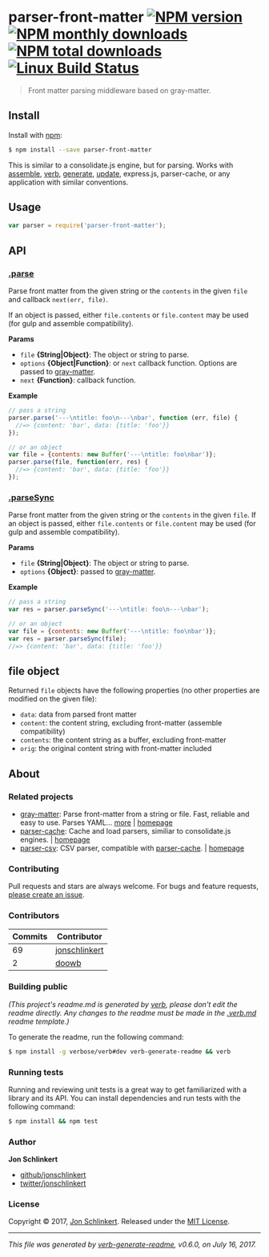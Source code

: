 # parser-front-matter [![NPM version](https://img.shields.io/npm/v/parser-front-matter.svg?style=flat)](https://www.npmjs.com/package/parser-front-matter) [![NPM monthly downloads](https://img.shields.io/npm/dm/parser-front-matter.svg?style=flat)](https://npmjs.org/package/parser-front-matter) [![NPM total downloads](https://img.shields.io/npm/dt/parser-front-matter.svg?style=flat)](https://npmjs.org/package/parser-front-matter) [![Linux Build Status](https://img.shields.io/travis/jonschlinkert/parser-front-matter.svg?style=flat&label=Travis)](https://travis-ci.org/jonschlinkert/parser-front-matter)

> Front matter parsing middleware based on gray-matter.

## Install

Install with [npm](https://www.npmjs.com/):

```sh
$ npm install --save parser-front-matter
```

This is similar to a consolidate.js engine, but for parsing. Works with [assemble](https://github.com/assemble/assemble), [verb](https://github.com/verbose/verb), [generate](https://github.com/generate/generate), [update](https://github.com/update/update), express.js, parser-cache, or any application with similar conventions.

## Usage

```js
var parser = require('parser-front-matter');
```

## API

### [.parse](index.js#L36)

Parse front matter from the given string or the `contents` in the given `file` and callback `next(err, file)`.

If an object is passed, either `file.contents` or `file.content`
may be used (for gulp and assemble compatibility).

**Params**

* `file` **{String|Object}**: The object or string to parse.
* `options` **{Object|Function}**: or `next` callback function. Options are passed to [gray-matter](https://github.com/jonschlinkert/gray-matter).
* `next` **{Function}**: callback function.

**Example**

```js
// pass a string
parser.parse('---\ntitle: foo\n---\nbar', function (err, file) {
  //=> {content: 'bar', data: {title: 'foo'}}
});

// or an object
var file = {contents: new Buffer('---\ntitle: foo\nbar')};
parser.parse(file, function(err, res) {
  //=> {content: 'bar', data: {title: 'foo'}}
});
```

### [.parseSync](index.js#L72)

Parse front matter from the given string or the `contents` in the given `file`. If an object is passed, either `file.contents` or `file.content` may be used (for gulp and assemble compatibility).

**Params**

* `file` **{String|Object}**: The object or string to parse.
* `options` **{Object}**: passed to [gray-matter](https://github.com/jonschlinkert/gray-matter).

**Example**

```js
// pass a string
var res = parser.parseSync('---\ntitle: foo\n---\nbar');

// or an object
var file = {contents: new Buffer('---\ntitle: foo\nbar')};
var res = parser.parseSync(file);
//=> {content: 'bar', data: {title: 'foo'}}
```

## file object

Returned `file` objects have the following properties (no other properties are modified on the given file):

* `data`: data from parsed front matter
* `content`: the content string, excluding front-matter (assemble compatibility)
* `contents`: the content string as a buffer, excluding front-matter
* `orig`: the original content string with front-matter included

## About

### Related projects

* [gray-matter](https://www.npmjs.com/package/gray-matter): Parse front-matter from a string or file. Fast, reliable and easy to use. Parses YAML… [more](https://github.com/jonschlinkert/gray-matter) | [homepage](https://github.com/jonschlinkert/gray-matter "Parse front-matter from a string or file. Fast, reliable and easy to use. Parses YAML front matter by default, but also has support for YAML, JSON, TOML or Coffee Front-Matter, with options to set custom delimiters. Used by metalsmith, assemble, verb and ")
* [parser-cache](https://www.npmjs.com/package/parser-cache): Cache and load parsers, similiar to consolidate.js engines. | [homepage](https://github.com/jonschlinkert/parser-cache "Cache and load parsers, similiar to consolidate.js engines.")
* [parser-csv](https://www.npmjs.com/package/parser-csv): CSV parser, compatible with [parser-cache](https://github.com/jonschlinkert/parser-cache). | [homepage](https://github.com/jonschlinkert/parser-csv "CSV parser, compatible with [parser-cache].")

### Contributing

Pull requests and stars are always welcome. For bugs and feature requests, [please create an issue](../../issues/new).

### Contributors

| **Commits** | **Contributor** | 
| --- | --- |
| 69 | [jonschlinkert](https://github.com/jonschlinkert) |
| 2 | [doowb](https://github.com/doowb) |

### Building public

_(This project's readme.md is generated by [verb](https://github.com/verbose/verb-generate-readme), please don't edit the readme directly. Any changes to the readme must be made in the [.verb.md](.verb.md) readme template.)_

To generate the readme, run the following command:

```sh
$ npm install -g verbose/verb#dev verb-generate-readme && verb
```

### Running tests

Running and reviewing unit tests is a great way to get familiarized with a library and its API. You can install dependencies and run tests with the following command:

```sh
$ npm install && npm test
```

### Author

**Jon Schlinkert**

* [github/jonschlinkert](https://github.com/jonschlinkert)
* [twitter/jonschlinkert](https://twitter.com/jonschlinkert)

### License

Copyright © 2017, [Jon Schlinkert](https://github.com/jonschlinkert).
Released under the [MIT License](LICENSE).

***

_This file was generated by [verb-generate-readme](https://github.com/verbose/verb-generate-readme), v0.6.0, on July 16, 2017._
